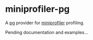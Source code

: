 # miniprofiler-pg

A [pg](https://www.npmjs.com/package/pg) provider for [miniprofiler](https://www.npmjs.com/package/miniprofiler) profiling.

Pending documentation and examples...
